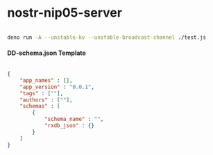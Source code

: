 # nostr-nip05-server


``` bash

deno run -A --unstable-kv --unstable-broadcast-channel ./test.js

```

#### DD-schema.json Template

``` JSON

{
    "app_names" : [],
    "app_version" : "0.0.1",
    "tags" : [""],
    "authors" : [""],
    "schemas" : [
        {
            "schema_name" : "",
            "rxdb_json" : {}
        }
    ]
}

```
